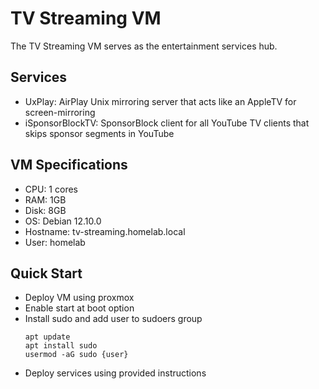 # TV Streaming VM

The TV Streaming VM serves as the entertainment services hub.

## Services
- UxPlay: AirPlay Unix mirroring server that acts like an AppleTV for screen-mirroring
- iSponsorBlockTV: SponsorBlock client for all YouTube TV clients that skips sponsor segments in YouTube

## VM Specifications
- CPU: 1 cores
- RAM: 1GB
- Disk: 8GB
- OS: Debian 12.10.0
- Hostname: tv-streaming.homelab.local
- User: homelab

## Quick Start
- Deploy VM using proxmox
- Enable start at boot option
- Install sudo and add user to sudoers group
  ```
  apt update
  apt install sudo
  usermod -aG sudo {user}
  ```
- Deploy services using provided instructions 